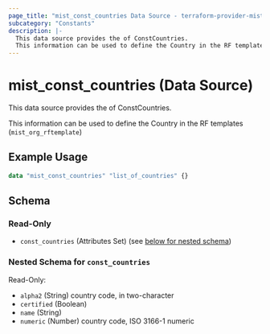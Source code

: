 ```yaml
---
page_title: "mist_const_countries Data Source - terraform-provider-mist"
subcategory: "Constants"
description: |-
  This data source provides the of ConstCountries.
  This information can be used to define the Country in the RF templates (mist_org_rftemplate)
---
```


# mist_const_countries (Data Source)

This data source provides the of ConstCountries.

This information can be used to define the Country in the RF templates (`mist_org_rftemplate`)


## Example Usage

```terraform
data "mist_const_countries" "list_of_countries" {}
```

<!-- schema generated by tfplugindocs -->
## Schema

### Read-Only

- `const_countries` (Attributes Set) (see [below for nested schema](#nestedatt--const_countries))

<a id="nestedatt--const_countries"></a>
### Nested Schema for `const_countries`

Read-Only:

- `alpha2` (String) country code, in two-character
- `certified` (Boolean)
- `name` (String)
- `numeric` (Number) country code, ISO 3166-1 numeric